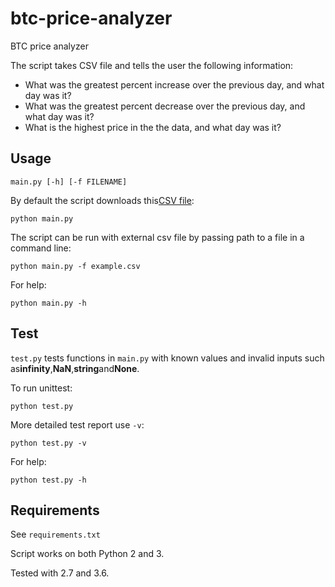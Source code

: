 # btc-price-analyzer
BTC price analyzer

The script takes CSV file and tells the user the following information:

* What was the greatest percent increase over the previous day, and what day was it?
* What was the greatest percent decrease over the previous day, and what day was it?
* What is the highest price in the the data, and what day was it?


## Usage
```
main.py [-h] [-f FILENAME]
```
By default the script downloads this[CSV file](https://blockchain.info/charts/market-price):
```
python main.py
```
The script can be run with external csv file by passing path to a file in a command line:
```
python main.py -f example.csv
```
For help:
```
python main.py -h
```
## Test
`test.py` tests functions in `main.py` with known values and invalid inputs such as**infinity**,**NaN**,**string**and**None**.

To run unittest:
```
python test.py
```
More detailed test report use `-v`:
```
python test.py -v
```
For help:
```
python test.py -h
```
## Requirements
See `requirements.txt`

Script works on both Python 2 and 3.

Tested with 2.7 and 3.6.

